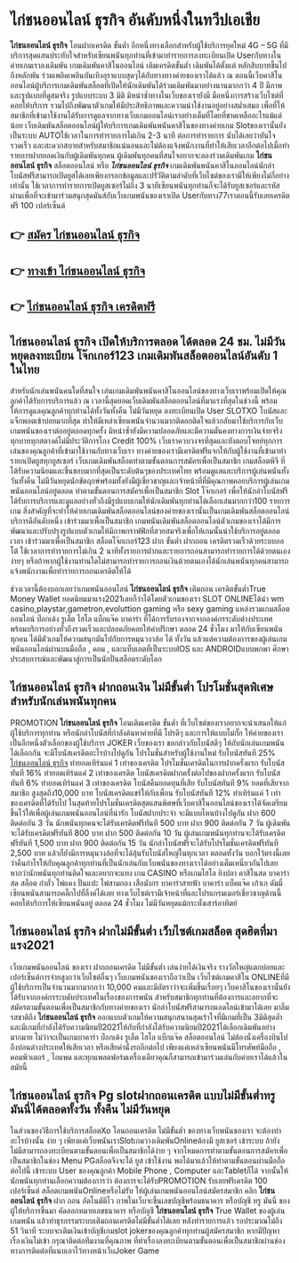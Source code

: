 # ไก่ชนออนไลน์ ธุรกิจ  อันดับหนึ่งในทวีปเอเชีย

**ไก่ชนออนไลน์ ธุรกิจ** โอนฝากเครดิต ขั้นต่ำ  อีกหนึ่งทางเลือกสำหรับผู้ใช้บริการยุคใหม่ 4G – 5G ที่มีบริการสุดแสนประทับใจสำหรับเซียนพนันทุกท่านที่เข้ามาทำรายการลงทะเบียนเปิด Userกับทางในค่ายเกมเราลงเดิมพัน เกมเดิมพันคาสิโนออนไลน์ เติมเครดิตขั้นต่ำ เดิมพันได้ตั้งแต่ หลักสิบบาทขึ้นไปถึงหลักพัน ร่วมเพลิดเพลินบันเทิงอุราแบบสุดๆได้กับทางทางค่ายของเราได้แล้ว ณ ตอนนี้เว็บคาสิโนออนไลน์ผู้บริการเกมเดิมพันสล็อตที่เปิดให้นักเดิมพันได้ร่วมเดิมพันมาอย่างนานมากกว่า 4 ปี มีภาพและรูปแบบที่ดูสมจริง รูปแบบระบบ 3 มิติ
มิหนำซ้ำทางในเว็บของเรายังมี มือหนึ่งการสร้างเว็บไซต์ที่คอยให้บริการ  รวมไปถึงพัฒนาตัวเกมให้มีประสิทธิภาพและความน่าใช้งานอยู่อย่างสม่ำเสมอ เพื่อที่ให้สมาชิกที่เข้ามาใช้งานได้รับการดูแลจากทางเว็บเกมออนไลน์เราอย่างเต็มที่โดยที่ขาดเหลืออะไรแม้แต่น้อย เว็บเดิมพันสล็อตออนไลน์ผู้ให้บริการเกมเดิมพันพนันคาสิโนของทางค่ายเกม Slotของเรานั้นยังเป็นระบบ AUTOใช้เวลาในการทำรายการไม่เกิน 2-3 นาที ต่อการทำรายการ นับได้เลยว่าทันใจรวดเร็ว และสะดวกสบายสำหรับสมาชิกแน่นอนและไม่ต้องแจ้งพนักงานที่ทำให้เสียเวลาอีกต่อไปเมื่อทำรายการฝากยอดเงินกับผู้เดิมพันทุกคน
ผู้เดิมพันทุกคนที่สนใจอยากจะลองร่วมเดิมพันเกม **ไก่ชนออนไลน์ ธุรกิจ** สล็อตออนไลน์ หรือ ***ไก่ชนออนไลน์ ธุรกิจ*** เกมเดิมพันพนันคาสิโนออนไลน์นักล่าโบนัสฟรีสามารถเปิดยูสได้เลยเพียงกรอกข้อมูลและปรัวัติตามลำดับที่เว็บไซต์ของเรามีให้เพียงไม่กี่อย่างเท่านั้น ใช้เวลาการทำรายการเปิดยูสเซอร์ไม่ถึง 3 นาทีเซียนพนันทุกท่านก็จะได้รับยูสเซอร์และรหัสผ่านเพื่อที่จะเข้ามาร่วมสนุกสุดมันส์กับเว็บเกมพนันของเราเปิด Userกับทาง77เราตอนนี้รับเลยเครดิตฟรี 100 เปอร์เซ็นต์

## 👉 [สมัคร ไก่ชนออนไลน์ ธุรกิจ](https://archa888.com/)
## 👉 [ทางเข้า ไก่ชนออนไลน์ ธุรกิจ](https://archa888.com/)
## 👉 [ไก่ชนออนไลน์ ธุรกิจ เครดิตฟรี](https://archa888.com/)

## ไก่ชนออนไลน์ ธุรกิจ เปิดให้บริการตลอด ได้ตลอด 24 ชม. ไม่มีวันหยุดลงทะเบียน โจ๊กเกอร์123 เกมเดิมพันสล็อตออนไลน์อันดับ 1 ในไทย

สำหรับนักเล่นพนันคนใดที่สนใจ เล่นเกมเดิมพันพนันคาสิโนออนไลน์ของทางเว็บเราพร้อมเปิดให้คุณลูกค้าได้รับการบริการแล้ว ณ เวลานี้สุดยอดเว็บเดิมพันสล็อตออนไลน์ที่มาแรงที่สุดในช่วงนี้ พร้อมให้การดูแลคุณลูกค้าทุกท่านได้ทั้งวันทั้งคืน ไม่มีวันหยุด ลงทะเบียนเปิด User SLOTXO โบนัสและแจ็กพอตเข้าบ่อยมากที่สุด ทำให้มีเหล่าเซียนพนันจำนวนมากติดอกติดใจแล้วกลับมาใช้บริการกับเว็บเกมพนันของเราต่ออยู่ตลอดทุกครั้ง มิหนำซ้ำยังมีความปลอดภัยและมีความมั่นคงทางการเงินจ่ายจริงทุกบาททุกสตางค์ไม่มีประวัติการโกง Credit 100% เว็บเราควบวงจรที่สุดและยังตอบโจทย์ทุกการเล่นของคุณลูกค้าที่เข้ามาใช้งานกับทางเว็บเรา
ทางค่ายของเรามีเครดิตฟรีแจกให้กับผู้ใช้งานที่เข้ามาทำรายกเปิดยูสทุกยูสเซอร์ เว็บเกมเดิมพันสล็อตทำตามขั้นตอนการสมัครเพื่อเป็นสมาชิก เกมสล็อตพีจี ที่ได้รับความนิยมและชื่นชอบมากที่สุดเป็นระดับต้นๆของประเทศไทย พร้อมดูแลและบริการผู้เล่นพนันทั้งวันทั้งคืน ไม่มีวันหยุดนักขัตฤกษ์พร้อมทั้งยังมีผู้เชี่ยวชาญและเจ้าหน้าที่ที่มีคุณภาพคอยบริการผู้เล่นเกมพนันออนไลน์อยู่ตลอด ทำตามขั้นตอนการสมัครเพื่อเป็นสมาชิก Slot โจ๊กเกอร์ เพื่อให้นักล่าโบนัสฟรีได้รับการบริการและดูแลอย่างทั่วถึงมีรูปแบบเกมให้นักเดิมพันทุกท่านได้เลือกเล่นมากกว่า100 รายการเกม
สิ่งสำคัญที่จะทำให้ค่ายเกมเดิมพันสล็อตออนไลน์ของค่ายของเรานั้นเป็นเกมเดิมพันสล็อตออนไลน์บริการดีอันดับหนึ่ง เข้าร่วมมาเพื่อเป็นสมาชิก  เกมพนันเดิมพันสล็อตออนไลน์ตัวเกมของเราได้มีการพัฒนาและปรับปรุงรูปแบบตัวเกมให้มีภาพกราฟฟิกที่สวยสมจริงเพื่อให้เกมนั้นน่าใช้บริการอยู่ตลอดเวลา เข้าร่วมมาเพื่อเป็นสมาชิก สล็อตโจ๊กเกอร์123 ฝาก ขั้นต่ำ ฝากถอน เครดิตรวดเร็วด้วยระบบออโต้ ใช้เวลาการทำรายการไม่เกิน 2 นาทีทั้งรายการฝากและรายการถอนสามารถทำรายการได้ด้วยตนเองง่ายๆ หรือถ้าหากผู้ใช้งานท่านใดไม่สามารถทำรายการถอนเงินด้วยตนเองได้นักเล่นพนันทุกคนสามารถแจ้งพนักงานเพื่อทำรายการถอนเครดิตให้ได้

ช่วงเวลานี้ต้องบอกเลยว่าเกมพนันออนไลน์ **ไก่ชนออนไลน์ ธุรกิจ** เติมถอน เครดิตขั้นต่ำTrue Money Wallet ยอดนิยมมาแรง2021เลยก็ว่าได้โดยตัวเกมของเรา SLOT ONLINEได้นำ  wm casino,playstar,gametron,evoluttion gaming หรือ sexy gaming แหล่งรวมเกมสล็อตออนไลน์ ป๊อกเด้ง รูเล็ต ไฮโล แบ็กแจ๊ค บาคาร่า ที่ได้การรับรองจากจากองค์กรระดับต่างประเทศ พร้อมบริการอย่างทั่วถึงรวดเร็วและปลอดภัยคอยให้คำปรึกษา ตลอด 24 ชั่วโมง มาให้กับเซียนพนันทุกคน ได้มีตัวเกมให้ความสนุกมันไปกับการหมุนวงวล้อ ได้ ทั้งวัน แล้วแต่ความต้องการของผู้เล่นเกมพนันออนไลน์ผ่านบนมือถือ , คอม , และแท็บเลตที่เป็นระบบIOS และ ANDROIDแบบพกพา ศึกษาประสบการณ์และพัฒนาสู่การเป็นนักปั่นสล็อตระดับโลก

## ไก่ชนออนไลน์ ธุรกิจ ฝากถอนเงิน ไม่มีขั้นต่ำ โปรโมชั่นสุดพิเศษสำหรับนักเล่นพนันทุกคน

 PROMOTION  **ไก่ชนออนไลน์ ธุรกิจ** โอนเติมเครดิต ขั้นต่ำ ที่เว็บไซต์ของเราอยากจะนำเสนอให้แก่  ผู้ใช้บริการทุกท่าน หรือนักล่าโบนัสที่กำลังค้นหาค่ายที่มี โปรดีๆ และการให้แบบไม่กั๊ก ให้ค่ายของเราเป็นอีกหนึ่งตัวเลือกของผู้ใช้บริการ JOKER เว็บของเรา ขอกล่าวกับโบนัสดีๆ ให้กับนักเล่นเกมพนันได้เลือกกัน จะมีโบนัสเครดิตอะไรบ้างไปดูกัน
โปรโมชั่นสำหรับผู้ใช้งานใหม่ รับโบนัสทันที 25% [ไก่ชนออนไลน์ ธุรกิจ](https://archa888.com/) ทำยอดเทิร์นแค่ 1 เท่าของเครดิต
โปรโมชั่นเครดิตในการฝากครั้งแรก รับโบนัสทันที 16% ทำยอดเทิร์นแค่ 2 เท่าของเครดิต
โบนัสเครดิตฝากครั้งต่อไปของฝากครั้งแรก รับโบนัสทันที 6% ทำยอดเทิร์นแค่ 3 เท่าของเครดิต
โบนัสคืนยอดทุนที่เสีย รับโบนัสทันที 9% ยอดที่เสียจากสมาชิก สูงสุดถึง10,000 บาท
โบนัสเครดิตแชร์ให้กับเพื่อน รับโบนัสทันที 12% ทำเทิร์นแค่ 1 เท่าของเครดิตที่ได้รับไป
ในสุดท้ายโปรโมชั่นเครดิตสุดแสนพิศษที่เว็บคาสิโนออนไลน์ของเราได้จัดเตรียมขึ้นไว้ให้เพื่อผู้เล่นเกมพนันออนไลน์ที่น่ารัก โบนัสฝากประจำ จะมีแบบไหนบ้างไปดูกัน
ฝาก 600 ติดต่อกัน 3 วัน นักพนันทุกคนจะได้รับเครดิตฟรีทันที 500 บาท
ฝาก 900 ติดต่อกัน 7 วัน ผู้เดิมพันจะได้รับเครดิตฟรีทันที 800 บาท
ฝาก 500 ติดต่อกัน 10 วัน ผู้เล่นเกมพนันทุกท่านจะได้รับเครดิตฟรีทันที 1,500 บาท
ฝาก 900 ติดต่อกัน 15 วัน นักล่าโบนัสฟรีจะได้รับโปรโมชั่นเครดิตฟรีทันที 2,500 บาท
แล้วก็ยังมีการหมุนวงล้อที่จะได้ลุ้นรับโบนัสใหญ่ในทุกเวลา ตลอดทั้งวัน บอกไว้ตรงนี้เลยว่าคืนกำไรให้กับคุณลูกค้าทุกท่านที่เป็นนักเล่นกับเว็บพนันของทางเราได้อย่างเต็มเหนี่ยวกันไปเลย หากว่านักพนันทุกท่านติดใจและอยากจะแทง เกม CASINO หรือเกมไฮโล ยิงปลา คาสิโนสด บาคาร่าสด สล็อต กำถั่ว ไพ่แคง ปั่นแปะ ไพ่สามกอง เสือมังกร บาคาร่าสายฟ้า บาคาร่า แบ็คแจ๊ค เก้าเก ดัมมี่ เซียนพนันสามารถคลิ๊กไปที่ลิ้งค์ได้เลย ทางเว็บไซต์เรามีเจ้าหน้าที่และโปรแกรมเมอร์เชี่ยวชาญด้านนี้คอยให้บริการให้เซียนพนันอยู่ ตลอด 24 ชั่วโมง ไม่มีวันหยุดแม้กระทั่งเสาร์อาทิตย์

## ไก่ชนออนไลน์ ธุรกิจ ฝากไม่มีขั้นต่ำ  เว็บไซต์เกมสล็อต สุดฮิตที่มาแรง2021

เว็บเกมพนันออนไลน์ ของเรา ฝากถอนเครดิต ไม่มีขั้นต่ำ เล่นง่ายได้เงินจริง รางวัลใหญ่แตกบ่อยและเปอร์เซ็นต์การจ่ายสูงกว่าเว็บไซต์อื่นๆ เว็บเกมพนันของเราถือว่าเป็น เว็บไซต์เกมคาสิโน ONLINEที่มีผู้ใช้บริการเป็นจำนวนมากมากกว่า 10,000 คนและมีอัตราว่าจะเพิ่มขึ้นเรื่อยๆ เว็บคาสิโนของเรานั้นยังได้รับจากองค์กรระบดับประเทศในเรื่องของการพนัน สำหรับสมาชิกทุกท่านที่ต้องการและอยากที่จะสมัครตามขั้นตอนเพื่อเป็นสมาชิกกับทางค่ายของเรา นักล่าโบนัสฟรีสามารถแอดไลน์เข้ามาได้เลย
	มาลิ้มรสชาติถึง **ไก่ชนออนไลน์ ธุรกิจ** ออกแบบตัวเกมให้ความสนุกสนานสุดเร้าใจที่มีเกมที่เป็น 3มิติสุดล้ำ และมีเกมที่กำลังได้รับความนิยมปี2021ให้กับที่กำลังได้รับความนิยมปี2021ได้เลือกเดิมพันอย่างมากมาย  ไม่ว่าจะเป็นเกมบาคาร่า ป๊อกเด้ง รูเล็ต ไฮโล แบ็กแจ๊ค สล็อตออนไลน์ ไม่ต้องนั่งเครื่องบินไปถึงบ่อนต่างประเทศให้เสียเวลา หรือเสียค่านั่งรถอีกต่อไป เพียงแค่เหล่าเซียนพนันมีโทรศัพท์มือถือ , คอมพิวเตอร์ , ไอแพด และทุกแพลตฟอร์มเครื่องเดียวคุณก็สามารถเข้ามาร่วมเล่นกับค่ายเราได้แล้วในสมัยนี้

## ไก่ชนออนไลน์ ธุรกิจ Pg slotฝากถอนเครดิต แบบไม่มีขั้นต่ำทรู มันนี่ได้ตลอดทั้งวัน ทั้งคืน ไม่มีวันหยุด

ในส่วนของวิธีการใช้บริการสล็อตXo โอนถอนเครดิต ไม่มีขั้นต่ำ ของทางเว็บพนันของเรา จะต้องทำอะไรบ้างนั้น ง่าย ๆ เพียงแค่เว็บพนันเราSlotเกมวางเดิมพันOnlineต้องมี ยูสเซอร์ เข้าระบบ ถ้ายังไม่มีสามารถลงทะเบียนตามขั้นตอนเพื่อเป็นสมาชิกได้ง่าย ๆ จากโหมดการทำตามขั้นตอนการสมัครเพื่อเป็นสมาชิกในช่อง Menu PGสล็อตจึงจะได้ ยูส เข้าใช้งาน พอได้มาแล้วให้ทำตามขั้นตอนผ่านมือถือ ต่อไปนี้
เข้าระบบ User  ของคุณลูกค้า Mobile Phone , Computer และTabletก็ได้
จากนั้นให้นักพนันทุกท่านเลือกความต้องการว่า ต้องการจะได้รับPROMOTION รับเลยฟรีเครดิต 100 เปอร์เซ็นต์  สล็อตเกมพนันOnlineหรือไม่รับ
ให้ผู้เล่นเกมพนันออนไลน์สมัครสมาชิก คลิก **ไก่ชนออนไลน์ ธุรกิจ** ฝาก ถอน  อัตโนมัติไว ภาพในเว็บจะขึ้นเลขบัญชีพร้อมธนาคาร หรือบัญชี ทรู มันนี่ ของผู้ให้บริการขึ้นมา
คัดลอกหมายเลขธนาคาร หรือบัญชี **ไก่ชนออนไลน์ ธุรกิจ** True Wallet ของผู้เล่นเกมพนัน แล้วทำธุรกรรมระบบเติมถอนเครดิตไม่มีขั้นต่ำได้เลย
หลังทำรายการแล้ว รอประมาณไม่ถึง 51 วินาที ระบบจะเติมเงินเข้าบัญชีเกมslot jokerของคุณลูกค้าทุกท่านผู้สมัครสมาชิก
หากมีปัญหาเรื่องเงินไม่เข้า กรุณาติดต่อทีมงานที่คุณภาพ ที่ทำเรื่องลงทะเบียนตามขั้นตอนเพื่อเป็นสมาชิกผ่านช่องทางการติดต่อที่แนบเอาไว้ทางหน้าเว็บJoker Game


